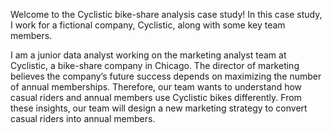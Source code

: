 Welcome to the Cyclistic bike-share analysis case study! In this case study, I work for a fictional company, Cyclistic, along with some key team members. 

I am a junior data analyst working on the marketing analyst team at Cyclistic, a bike-share company in Chicago. 
The director of marketing believes the company’s future success depends on maximizing the number of annual memberships. 
Therefore, our team wants to understand how casual riders and annual members use Cyclistic bikes differently. 
From these insights, our team will design a new marketing strategy to convert casual riders into annual members.
